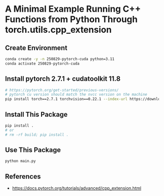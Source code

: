 # A Minimal Example Running C++ Functions from Python Through torch.utils.cpp_extension

## Create Environment

```sh
conda create -y -n 250829-pytorch-cuda python=3.11
conda activate 250829-pytorch-cuda
```

## Install pytorch 2.7.1 + cudatoolkit 11.8

```sh
# https://pytorch.org/get-started/previous-versions/
# pytorch cu version should match the nvcc version on the machine
pip install torch==2.7.1 torchvision==0.22.1 --index-url https://download.pytorch.org/whl/cu118
```

## Install This Package

```sh
pip install .
# or
# rm -rf build; pip install .
```

## Use This Package

```sh
python main.py
```

## References

- https://docs.pytorch.org/tutorials/advanced/cpp_extension.html
